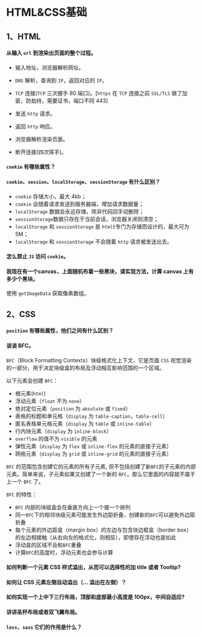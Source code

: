 # HTML&CSS基础



## 1、HTML

#### 从输入 `url` 到渲染出页面的整个过程。

* 输入地址，浏览器解析网址。

* `DNS` 解析，查询到 `IP`，返回对应的 `IP`。

* `TCP` 连接(`TCP` 三次握手 80 端口)。[`https` 在 `TCP` 连接之前 `SSL/TLS` 做了加密，防劫持，需要证书，端口不同 443]

* 发送 `http` 请求。

* 返回 `http` 响应。

* 浏览器解析渲染页面。

* 断开连接(四次挥手)。

#### `cookie` 有哪些属性？



#### `cookie`、`session`、`localStorage`、`sessionStorage` 有什么区别？

* `cookie` 存储大小，最大 4kb；
* `cookie` 会随着请求发送到服务器端，增加请求数据量；
* `localStorage` 数据会永远存储，除非代码回手动删除；
* `sessionStorage`数据只存在于当前会话，浏览器关闭则清空；
* `localStorage` 和 `sessionStorage` 是 `html5`专门为存储而设计的，最大可为5M；
* `localStorage` 和 `sessionStorage` 不会随着 `http` 请求被发送出去。

#### 怎么禁止 `JS` 访问 `cookie`。



#### 我现在有一个canvas，上面随机布着一些黑块，请实现方法，计算 canvas 上有多少个黑块。

使用 `getImageData` 获取像素数组。

## 2、CSS

#### `position` 有哪些属性，他们之间有什么区别？



#### 谈谈 BFC。

`BFC`（Block Formatting Contexts）块级格式化上下文，它是页面 `CSS` 视觉渲染的一部分，用于决定块级盒的布局及浮动相互影响范围的一个区域。

以下元素会创建 `BFC`：

- 根元素(`html`)
- 浮动元素（`float` 不为 `none`）
- 绝对定位元素（`position` 为 `absolute` 或 `fixed`）
- 表格的标题和单元格（`display` 为 `table-caption`，`table-cell`）
- 匿名表格单元格元素（`display` 为 `table` 或 `inline-table`）
- 行内块元素（`display` 为 `inline-block`）
- `overflow` 的值不为 `visible` 的元素
- 弹性元素（`display` 为 `flex` 或 `inline-flex` 的元素的直接子元素）
- 网格元素（`display` 为 `grid` 或 `inline-grid` 的元素的直接子元素）

`BFC` 的范围包含创建它的元素的所有子元素, 但不包括创建了新`BFC`的子元素的内部元素。简单来说，子元素如果又创建了一个新的 `BFC`，那么它里面的内容就不属于上一个 `BFC` 了。

`BFC` 的特性：

* `BFC` 内部的块级盒会在垂直方向上一个接一个排列 
* 同一`BFC`下的相邻块级元素可能发生外边距折叠，创建新的`BFC`可以避免外边距折叠
* 每个元素的外边距盒（margin box）的左边与包含块边框盒（border box）的左边相接触（从右向左的格式化，则相反），即使存在浮动也是如此
* 浮动盒的区域不会和`BFC`重叠
* 计算`BFC`的高度时，浮动元素也会参与计算



#### 如何判断一个元素 CSS 样式溢出，从而可以选择性的加 title 或者 Tooltip?



#### 如何让 CSS 元素左侧自动溢出（... 溢出在左侧）？



#### 如何实现一个上中下三行布局，顶部和底部最小高度是 100px，中间自适应?



#### 讲讲圣杯布局或者双飞翼布局。



#### `less`、`sass` 它们的作用是什么？


